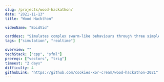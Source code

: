 ```yaml
---
slug: /projects/wood-hackathon/
date: "2021-11-13"
title: "Wood Hackthon"

videoName: "BoidVid"

carddesc: "Simulates complex swarm-like behaviours through three simple rules. An example of emergent behaviour."
tags: ["simulation", "realtime"]

overview: ""
techStack: ["cpp", "sfml"]
prereqs: ["vectors", "trig"]
timeest: "2 days"
difficulty: 4
githubLink: "https://github.com/cookies-xor-cream/wood-hackathon-2021"
---
```

